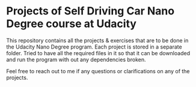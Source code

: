 # Projects of Self Driving Car Nano Degree course at Udacity

This repository contains all the projects & exercises that are to be done in the Udacity Nano Degree program.  Each project is stored in a separate folder.  Tried to have all the required files in it so that it can be downloaded and run the program with out any dependencies broken.

Feel free to reach out to me if any questions or clarifications on any of the projects.
